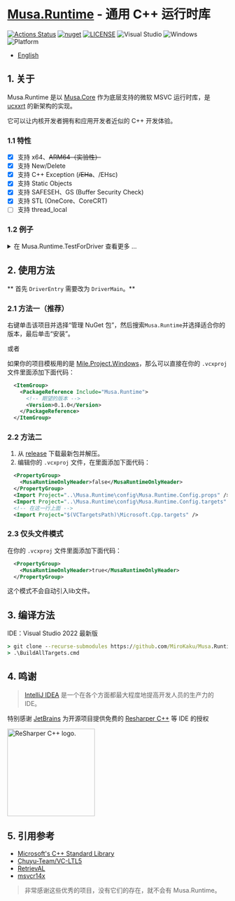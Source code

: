 # [Musa.Runtime](https://github.com/MiroKaku/Musa.Runtime) - 通用 C++ 运行时库

[![Actions Status](https://github.com/MiroKaku/Musa.Runtime/workflows/Build/badge.svg)](https://github.com/MiroKaku/Musa.Runtime/actions)
[![nuget](https://img.shields.io/nuget/v/Musa.Runtime)](https://www.nuget.org/packages/Musa.Runtime/)
[![LICENSE](https://img.shields.io/badge/license-MIT-blue.svg)](https://github.com/MiroKaku/Musa.Runtime/blob/main/LICENSE)
![Visual Studio](https://img.shields.io/badge/Visual%20Studio-2022-purple.svg)
![Windows](https://img.shields.io/badge/Windows-10+-orange.svg)
![Platform](https://img.shields.io/badge/Windows-X64%7CARM64-%23FFBCD9)

* [English](https://github.com/MiroKaku/Musa.Runtime/blob/main/README.md)

## 1. 关于

Musa.Runtime 是以 [Musa.Core](https://github.com/MiroKaku/Musa.Core) 作为底层支持的微软 MSVC 运行时库，是 [ucxxrt](https://github.com/MiroKaku/ucxxrt) 的新架构的实现。

它可以让内核开发者拥有和应用开发者近似的 C++ 开发体验。

### 1.1 特性

- [x] 支持 x64、~~ARM64（实验性）~~
- [x] 支持 New/Delete
- [x] 支持 C++ Exception (~~/EHa~~、/EHsc)
- [x] 支持 Static Objects
- [x] 支持 SAFESEH、GS (Buffer Security Check)
- [x] 支持 STL (OneCore、CoreCRT)
- [ ] 支持 thread_local

### 1.2 例子

<details>

<summary>在 Musa.Runtime.TestForDriver 查看更多 ...</summary>

<pre><code>
void Test$ThrowUnknow()
{
    try {
        try {
            try {
                throw std::wstring();
            }
            catch (int& e) {
                ASSERT(false);
                MusaLOG("Catch Exception: %d\n", e);
            }
        }
        catch (std::string& e) {
            ASSERT(false);
            MusaLOG("Catch Exception: %s\n", e.c_str());
        }
    }
    catch (...) {
        MusaLOG("Catch Exception: ...\n");
    }
}

void Test$HashMap()
{
    auto Rand = std::mt19937_64(::rand());
    auto Map  = std::unordered_map<uint32_t, std::string>();
    for (auto i = 0u; i < 10; ++i) {
        Map[i] = std::to_string(Rand());
    }

    for (const auto& Item : Map) {
        MusaLOG("map[%ld] = %s\n", Item.first, Item.second.c_str());
    }
}
</code></pre>

</details>

## 2. 使用方法

** 首先 `DriverEntry` 需要改为 `DriverMain`。**

### 2.1 方法一（推荐）

右键单击该项目并选择“管理 NuGet 包”，然后搜索`Musa.Runtime`并选择适合你的版本，最后单击“安装”。

或者

如果你的项目模板用的是 [Mile.Project.Windows](https://github.com/ProjectMile/Mile.Project.Windows)，那么可以直接在你的 `.vcxproj` 文件里面添加下面代码：

```XML
  <ItemGroup>
    <PackageReference Include="Musa.Runtime">
      <!-- 期望的版本 -->
      <Version>0.1.0</Version>
    </PackageReference>
  </ItemGroup>
```

### 2.2 方法二

1. 从 [release](https://github.com/MiroKaku/Musa.Runtime/releases) 下载最新包并解压。
2. 编辑你的 `.vcxproj` 文件，在里面添加下面代码：

```XML
  <PropertyGroup>
    <MusaRuntimeOnlyHeader>false</MusaRuntimeOnlyHeader>
  </PropertyGroup>
  <Import Project="..\Musa.Runtime\config\Musa.Runtime.Config.props" />
  <Import Project="..\Musa.Runtime\config\Musa.Runtime.Config.targets" />
  <!-- 在这一行上面 -->
  <Import Project="$(VCTargetsPath)\Microsoft.Cpp.targets" />
```

### 2.3 仅头文件模式

在你的 `.vcxproj` 文件里面添加下面代码：

```XML
  <PropertyGroup>
    <MusaRuntimeOnlyHeader>true</MusaRuntimeOnlyHeader>
  </PropertyGroup>
```

这个模式不会自动引入lib文件。

## 3. 编译方法

IDE：Visual Studio 2022 最新版

```cmd
> git clone --recurse-submodules https://github.com/MiroKaku/Musa.Runtime.git
> .\BuildAllTargets.cmd
```

## 4. 鸣谢

> [IntelliJ IDEA](https://zh.wikipedia.org/zh-hans/IntelliJ_IDEA) 是一个在各个方面都最大程度地提高开发人员的生产力的 IDE。

特别感谢 [JetBrains](https://www.jetbrains.com/?from=meesong) 为开源项目提供免费的 [Resharper C++](https://www.jetbrains.com/resharper-cpp/?from=meesong) 等 IDE 的授权

[<img src="https://resources.jetbrains.com/storage/products/company/brand/logos/ReSharperCPP_icon.png" alt="ReSharper C++ logo." width=200>](https://www.jetbrains.com/?from=meesong)

## 5. 引用参考

* [Microsoft's C++ Standard Library](https://github.com/microsoft/stl)
* [Chuyu-Team/VC-LTL5](https://github.com/Chuyu-Team/VC-LTL5)
* [RetrievAL](https://github.com/SpoilerScriptsGroup/RetrievAL)
* [msvcr14x](https://github.com/sonyps5201314/msvcr14x)

> 非常感谢这些优秀的项目，没有它们的存在，就不会有 Musa.Runtime。
